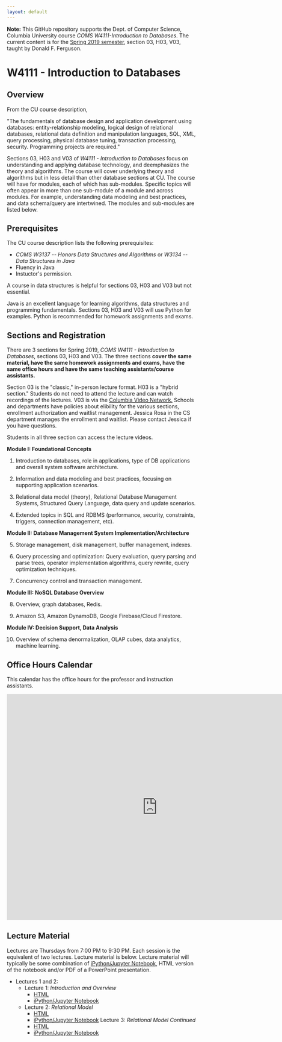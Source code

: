 ```yaml
---
layout: default
---
```


__Note:__ This GitHub repository supports the Dept. of Computer Science, Columbia University course
_COMS W4111-Introduction to Databases_. The current content is for
the [Spring 2019 semester,](https://courseworks2.columbia.edu/courses/79571/wiki) section 03, H03, V03, 
taught by Donald F. Ferguson.

# W4111 - Introduction to Databases

## Overview

From the CU course description, 

"The fundamentals of database design and application development using databases: entity-relationship modeling, logical design of relational databases, relational data definition and manipulation
languages, SQL, XML, query processing, physical database tuning,
transaction processing, security. Programming projects are required."

Sections 03, H03 and V03 of _W4111 - Introduction to Databases_ focus on understanding and applying database technology, 
and deemphasizes the theory and algorithms. The course will cover underlying theory and algorithms
but in less detail than other database sections at CU. The course will have for modules, each of which has
sub-modules. 
Specific topics will often appear in more than one sub-module of a module and across modules. 
For example, understanding data modeling and best practices, and data schema/query are intertwined. The modules
and sub-modules are listed below.

## Prerequisites

The CU course description lists the following prerequisites:
- _COMS W3137 -- Honors Data Structures and Algorithms_ or _W3134 -- Data Structures in Java_
- Fluency in Java
- Instuctor's permission.

A course in data structures is helpful for sections 03, H03 and V03 but not essential.

Java is an excellent language for learning algorithms, data structures and programming fundamentals. Sections 03,
H03 and V03 will use Python for examples. Python is recommended for homework assignments and exams.

## Sections and Registration

There are 3 sections for Spring 2019, _COMS W4111 - Introduction to Databases_,
sections 03, H03 and V03.
The three sections __cover the same material, have the same homework assignments and exams, 
have the same office hours and
have the same teaching assistants/course assistants.__ 

Section 03 is the "classic," in-person lecture format. H03 is a "hybrid section."
Students do not need to attend the lecture and can watch recordings of the lectures. V03 is via the [Columbia Video
Network.](https://cvn.columbia.edu/) Schools and departments have policies about elibility for the various sections,
enrollment authorization and waitlist management. Jessica Rosa in the CS department manages the enrollment and
waitlist. Please contact Jessica if you have questions. 

Students in all three section can access the lecture videos.


__Module I: Foundational Concepts__

1. Introduction to databases, role in applications, type of DB applications and overall system software architecture.

2. Information and data modeling and best practices, focusing on supporting application scenarios.

3. Relational data model (theory), Relational Database Management Systems, Structured Query Language, data query and update scenarios.

4. Extended topics in SQL and RDBMS (performance, security, constraints, triggers, connection management, etc).

__Module II: Database Management System Implementation/Architecture__

5. Storage management, disk management, buffer management, indexes.

6. Query processing and optimization:  Query evaluation, query parsing and parse trees, operator implementation algorithms, query rewrite, query optimization techniques.

7. Concurrency control and transaction management.

__Module III: NoSQL Database Overview__

8. Overview, graph databases, Redis.

9. Amazon S3, Amazon DynamoDB, Google Firebase/Cloud Firestore.

__Module IV: Decision Support, Data Analysis__

10. Overview of schema denormalization, OLAP cubes, data analytics, machine learning.





## Office Hours Calendar

This calendar has the office hours for the professor and instruction assistants.

<iframe src="https://calendar.google.com/calendar/embed?src=8a3li5aeqbu36m0q928rrog2f8%40group.calendar.google.com&ctz=America%2FNew_York" style="border: 0" width="800" height="600" frameborder="0" scrolling="no"></iframe>

## Lecture Material

Lectures are Thursdays from 7:00 PM to 9:30 PM. Each session is the equivalent of two lectures. Lecture material
is below. Lecture material will typically be some combination of
[iPython/Jupyter Notebook,](https://jupyter.org/) HTML version of the
notebook and/or PDF of a PowerPoint presentation.

- Lectures 1 and 2:
    - Lecture 1: _Introduction and Overview_
        - [HTML](Lectures/Lecture_1/w4111-L1-s2019-Introduction.html)
        - [iPython/Jupyter Notebook](Lectures/Lecture_1/w4111-L1-s2019-Introduction.ipynb)
    - Lecture 2: _Relational Model_
        - [HTML](Lectures/Lecture_2/w4111-L2-s2019-ModelRelational-V2.html)
        - [iPython/Jupyter Notebook](Lectures/Lecture_2/w4111-L2-s2019-ModelRelational-V2.ipynb)
    Lecture 3: _Relational Model Continued_
        - [HTML](Lectures/Lecture_3/w4111-L3-s2019-SQLDetailsAndWeb-V2.html)
        - [iPython/Jupyter Notebook](Lectures/Lecture_3/w4111-L3-s2019-SQLDetailsAndWeb-V2.ipynb)

